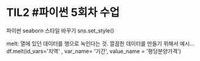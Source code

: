 # TIL2 #파이썬 5회차 수업

파이썬 seaborn 스타일 바꾸기
sns.set_style()

melt: 열에 있던 데이터를 행으로 녹인다는 것. 깔끔한 데이터를 만들기 위해서
예시... df.melt(id_vars='지역' , var_name= '기간', value_name = '평당분양가격')

